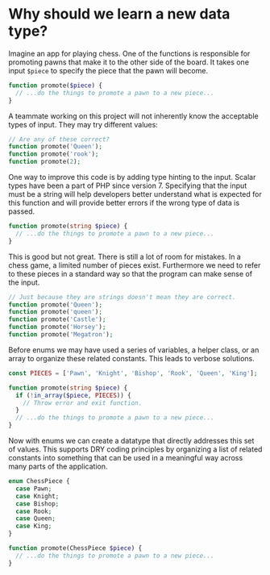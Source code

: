 # Why should we learn a new data type?

Imagine an app for playing chess. One of the functions is responsible for promoting pawns that make it to the other side of the board. It takes one input `$piece` to specify the piece that the pawn will become.

```php
function promote($piece) {
  // ...do the things to promote a pawn to a new piece...
}
```

A teammate working on this project will not inherently know the acceptable types of input. They may try different values:

```php
// Are any of these correct?
function promote('Queen');
function promote('rook');
function promote(2);
```

One way to improve this code is by adding type hinting to the input. Scalar types have been a part of PHP since version 7. Specifying that the input must be a string will help developers better understand what is expected for this function and will provide better errors if the wrong type of data is passed.

```php
function promote(string $piece) {
  // ...do the things to promote a pawn to a new piece...
}
```

This is good but not great. There is still a lot of room for mistakes. In a chess game, a limited number of pieces exist. Furthermore we need to refer to these pieces in a standard way so that the program can make sense of the input.

```php
// Just because they are strings doesn't mean they are correct.
function promote('Queen');
function promote('queen');
function promote('Castle');
function promote('Horsey');
function promote('Megatron');
```

Before enums we may have used a series of variables, a helper class, or an array to organize these related constants. This leads to verbose solutions.

```php
const PIECES = ['Pawn', 'Knight', 'Bishop', 'Rook', 'Queen', 'King'];

function promote(string $piece) {
  if (!in_array($piece, PIECES)) {
    // Throw error and exit function.
  }
  // ...do the things to promote a pawn to a new piece...
}
```

Now with enums we can create a datatype that directly addresses this set of values. This supports DRY coding principles by organizing a list of related constants into something that can be used in a meaningful way across many parts of the application.

```php
enum ChessPiece {
  case Pawn;
  case Knight;
  case Bishop;
  case Rook;
  case Queen;
  case King;
}

function promote(ChessPiece $piece) {
  // ...do the things to promote a pawn to a new piece...
}
```
